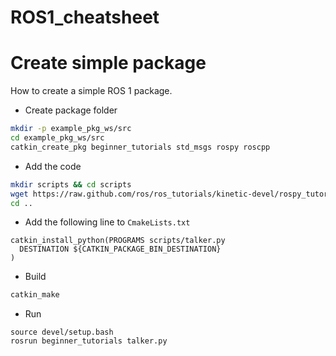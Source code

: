 # ROS1_cheatsheet

# Create simple package

How to create a simple ROS 1 package.

* Create package folder

```bash
mkdir -p example_pkg_ws/src
cd example_pkg_ws/src
catkin_create_pkg beginner_tutorials std_msgs rospy roscpp
```

* Add the code

```bash
mkdir scripts && cd scripts
wget https://raw.github.com/ros/ros_tutorials/kinetic-devel/rospy_tutorials/001_talker_listener/talker.py
cd ..
```

* Add the following line to `CmakeLists.txt`

```
catkin_install_python(PROGRAMS scripts/talker.py
  DESTINATION ${CATKIN_PACKAGE_BIN_DESTINATION}
)
```

* Build

```bash
catkin_make
```

* Run

```
source devel/setup.bash
rosrun beginner_tutorials talker.py
```


